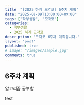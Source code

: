 ```yaml
---
title: "[2025 하계 모각코] 6주차 계획"
date: "2025-08-09T13:00:00+09:00"
tags: ["학부생활", "모각코"]
categories:
  - 학부생활
  - 2025 하계 모각코
description: "모각코 6주차 계획입니다."
layout: "post"
published: true
# image: "/images/sample.jpg"
comments: true
---
```


## 6주차 계획
알고리즘 공부함

test
